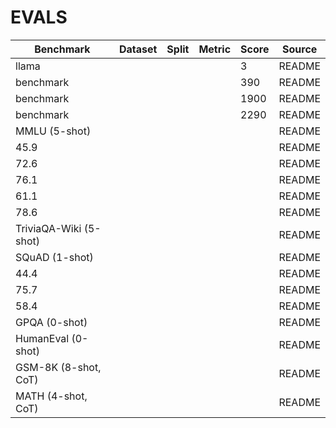 # EVALS

| Benchmark | Dataset | Split | Metric | Score | Source |
| --- | --- | --- | --- | --- | --- |
| llama |  |  |  | 3 | README |
| benchmark |  |  |  | 390 | README |
| benchmark |  |  |  | 1900 | README |
| benchmark |  |  |  | 2290 | README |
| MMLU (5-shot) |  |  |  |  | README |
| 45.9 |  |  |  |  | README |
| 72.6 |  |  |  |  | README |
| 76.1 |  |  |  |  | README |
| 61.1 |  |  |  |  | README |
| 78.6 |  |  |  |  | README |
| TriviaQA-Wiki (5-shot) |  |  |  |  | README |
| SQuAD (1-shot) |  |  |  |  | README |
| 44.4 |  |  |  |  | README |
| 75.7 |  |  |  |  | README |
| 58.4 |  |  |  |  | README |
| GPQA (0-shot) |  |  |  |  | README |
| HumanEval (0-shot) |  |  |  |  | README |
| GSM-8K (8-shot, CoT) |  |  |  |  | README |
| MATH (4-shot, CoT) |  |  |  |  | README |